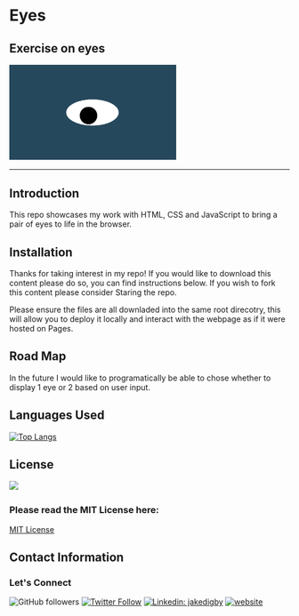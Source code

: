 # Eyes
## Exercise on eyes
<img src= "./img/oneeye.png" width='300'/>

-------------

## Introduction

This repo showcases my work with HTML, CSS and JavaScript to bring a pair of eyes to life in the browser.

## Installation

Thanks for taking interest in my repo! If you would like to download this content please do so, you can find instructions below. If you wish to fork this content please consider Staring the repo.

Please ensure the files are all downladed into the same root direcotry, this will allow you to deploy it locally and interact with the webpage as if it were hosted on Pages.

## Road Map

In the future I would like to programatically be able to chose whether to display 1 eye or 2 based on user input.

## Languages Used

[![Top Langs](https://github-readme-stats.vercel.app/api/top-langs/?username=digby-j&layout=compact)](https://github.com/digby-j/eyes/github-readme-stats)

## License
![](https://img.shields.io/github/license/digby-j/eyes)

### Please read the MIT License here:
<a href src="https://github.com/digby-j/jake-digby.github.io/blob/main/LICENSE">MIT License</a>

## Contact Information
### Let's Connect

![GitHub followers](https://img.shields.io/github/followers/digby-j?label=Follow&style=social)
[![Twitter Follow](https://img.shields.io/twitter/follow/JakeDigby?label=Follow)](https://twitter.com/intent/follow?screen_name=JakeDigby)
[![Linkedin: jakedigby](https://img.shields.io/badge/-jakedigby-blue?style=flat-square&logo=Linkedin&logoColor=white&link=https://www.linkedin.com/in/akedigby/)](https://www.linkedin.com/in/jakedigby/)
[![website](https://img.shields.io/badge/jakedigby-46a2f1.svg?&style=flat-square&logo=firefox&logoColor=white&link=https://jakedigby.com/)](https://jakedigby.com/)


